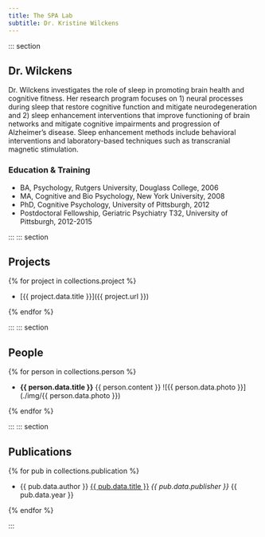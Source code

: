 ```yaml
---
title: The SPA Lab
subtitle: Dr. Kristine Wilckens
---
```


::: section
## Dr. Wilckens

Dr. Wilckens investigates the role of sleep in promoting brain health
and cognitive fitness. Her research program focuses on 1) neural
processes during sleep that restore cognitive function and mitigate
neurodegeneration and 2) sleep enhancement interventions that improve
functioning of brain networks and mitigate cognitive impairments and
progression of Alzheimer’s disease. Sleep enhancement methods include
behavioral interventions and laboratory-based techniques such as
transcranial magnetic stimulation.

<!-- ![Face]({{'./img/WilckensKristine_Psychiatry2019.jpg' | url }}) -->

### Education & Training

- BA, Psychology, Rutgers University, Douglass College, 2006
- MA, Cognitive and Bio Psychology, New York University, 2008
- PhD, Cognitive Psychology, University of Pittsburgh, 2012
- Postdoctoral Fellowship, Geriatric Psychiatry T32, University of Pittsburgh, 2012-2015

:::
::: section
## Projects

<!-- TODO: a couple of additional studies -->
{% for project in collections.project %}

- [{{ project.data.title }}]({{ project.url }})

{% endfor %}

:::
::: section
## People

{% for person in collections.person %}

<!-- TODO: set width and style for all people -->
- **{{ person.data.title }}** {{ person.content }}  ![{{ person.data.photo }}](./img/{{ person.data.photo }})

{% endfor %}

:::
::: section
## Publications

<!-- TODO: full list of publications, ideally in a table -->
{% for pub in collections.publication %}

- {{ pub.data.author }} <u>{{ pub.data.title }}</u> *{{ pub.data.publisher }}* {{ pub.data.year }}

{% endfor %}

:::

<!-- 
## News

TODO: News in a sidebar with title, link, summary: off in a sidebar

{% for news in collections.news %}

- [{{ news.data.title }}]({{ news.url }})

{% endfor %}

-->
